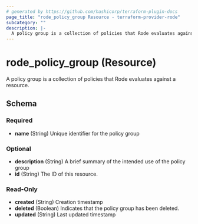 ```yaml
---
# generated by https://github.com/hashicorp/terraform-plugin-docs
page_title: "rode_policy_group Resource - terraform-provider-rode"
subcategory: ""
description: |-
  A policy group is a collection of policies that Rode evaluates against a resource.
---
```


# rode_policy_group (Resource)

A policy group is a collection of policies that Rode evaluates against a resource.



<!-- schema generated by tfplugindocs -->
## Schema

### Required

- **name** (String) Unique identifier for the policy group

### Optional

- **description** (String) A brief summary of the intended use of the policy group
- **id** (String) The ID of this resource.

### Read-Only

- **created** (String) Creation timestamp
- **deleted** (Boolean) Indicates that the policy group has been deleted.
- **updated** (String) Last updated timestamp



